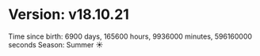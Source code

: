# Version: v18.10.21
Time since birth: 6900 days, 165600 hours, 9936000 minutes, 596160000 seconds
Season: Summer ☀️
